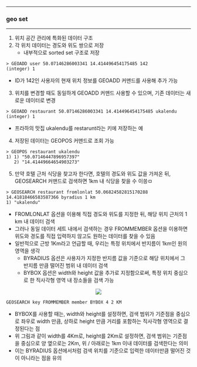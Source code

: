 -----
### geo set
-----
1. 위치 공간 관리에 특화된 데이터 구조
2. 각 위치 데이터는 경도와 위도 쌍으로 저장
   - 내부적으로 sorted set 구조로 저장
```redis
> GEOADD user 50.07146286003341 14.414496454175485 142
(integer) 1
```
   - ID가 142인 사용자의 현재 위치 정보를 GEOADD 커맨드를 사용해 추가 가능

3. 위치를 변경할 때도 동일하게 GEOADD 커맨드 사용할 수 있으며, 기존 데이터는 새로운 데이터로 변경
```redis
> GEOADD restaurant 50.07146286003341 14.414496454175485 ukalendu
(integer) 1
```
   - 프라하의 맛집 ukalendu를 restarunt라는 키에 저장하는 예

4. 저장된 데이터는 GEOPOS 커맨드로 조회 가능
```redis
> GEOPOS restaurant ukalendu
1) 1) "50.07146447896957397"
   2) "14.41449664654903273"
```

5. 만약 호텔 근처 식당을 찾고자 한다면, 호텔의 경도와 위도 값을 가져온 뒤, GEOSEARCH 커맨드로 검색하면 1km 내 식당을 찾을 수 이씅ㅁ
```redis
> GEOSEARCH restaurant fromlonlat 50.06824582815170288 14.41818466583587366 byradius 1 km
1) "ukalendu"
```
   - FROMLONLAT 옵션을 이용해 직접 경도와 위도를 지정한 뒤, 해당 위치 근처의 1 km 내 데이터 검색
   - 그러나 동일 데이터 세트 내에서 검색하는 경우 FROMMEMBER 옵션을 이용하면 위도와 경도를 직접 입력하지 않고도 원하는 데이터를 찾을 수 있음
   - 일반적으로 근방 1Km라고 언급할 때, 우리는 특정 위치에서 반지름이 1km인 원의 영역을 생각
     + BYRADIUS 옵션은 사용자가 지정한 반지름 값을 기준으로 해당 위치에서 그 반지름 만큼 떨어진 범위 내 데이터 검색
     + BYBOX 옵션은 width와 height 값을 추가로 지정함으로써, 특정 위치 중심으로 한 직사각형 영역 내 장소들을 검색 가능
<div align="center">
<img src="https://github.com/user-attachments/assets/19fb0254-ad29-4946-b1ee-81e9cfda51c0">
</div>

```redis
GEOSEARCH key FROMMEMBER member BYBOX 4 2 KM
```
   - BYBOX를 사용할 때는, width와 height를 설정하면, 검색 범위가 기준점을 중심으로 좌우로 width 만큼, 상하로 height 만큼 거리를 포함하는 직사각형 영역으로 결정된다는 점
   - 위 그림과 같이 width를 4Km로, height를 2Km로 설정하면, 검색 범위는 기준점을 중심으로 양 옆으로는 2Km, 위 / 아래로는 1km 이내 데이터를 검색한다는 의미
   - 이는 BYRADIUS 옵션에서처럼 검색 위치를 기준으로 입력한 데이터만큼 떨어진 것이 아니라는 점을 유의
